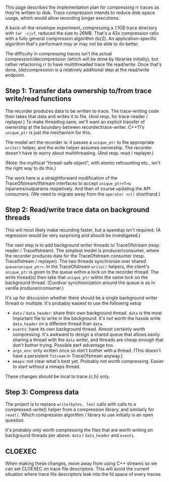 This page describes the implementation plan for compressing rr traces as they're written to disk.  Trace compression intends to reduce disk-space usage, which would allow recording longer executions.

A back-of-the-envelope experiment, compressing a 1.1GB trace directory with `tar -cjvf`, reduced the size to 26MB.  That's a 42x compression ratio with a fully general compression algorithm (bz2).  An application-specific algorithm that's performant may or may not be able to do better.

The difficulty in compressing traces isn't the actual compression/decompression (which will be done by libraries initially), but rather refactoring rr to have multithreaded trace file read/write.  Once that's done, (de)compression is a relatively additional step at the read/write endpoint.

## Step 1: Transfer data ownership to/from trace write/read functions

The recorder produces data to be written to trace.  The trace-writing code then takes that data and writes it to file.  (And resp. for trace-reader / replayer.)  To make threading sane, we'll want an explicit transfer of ownership at the boundary between recorder/trace-writer.  C++11's `unique_ptr` is just the mechanism for this.

The model wrt the recorder is: it passes a `unique_ptr` to the appropriate `write()` helper, and the write helper assumes ownership.  The recorder doesn't have to worry about multithreading.  (And resp. read / replayer.)

(Note: the mythical "thread-safe object", with atomic refcounting etc., isn't the right way to do this.)

The work here is a straightforward modification of the TraceOfstream/Ifstream interfaces to accept `unique_ptr<T>&` inparams/outparams respetively.  And then of course updating the API consumers.  (We need to migrate away from the `operator <<()` shorthand.)

## Step 2: Read/write trace data on background threads

This will most likely make recording faster, but a speedup isn't required.  (A regression would be very surprising and should be investigated.) 

The next step is to add background writer threads to TraceOfstream (resp. reader / TraceIfstream).  The simplest model is producer/consumer, where the recorder produces data for the TraceOfstream consumer (resp. TraceIfstream / replayer).  The two threads synchronize over shared `queue<unique_ptr>`.  In the TraceOfstream `write()` helpers, the client's `unique_ptr` is given to the queue within a lock on the recorder thread.  The write thread(s) then take that `unique_ptr` within the same lock on the background thread.  (Condvar synchronization around the queue is as in vanilla producer/consumer.)

It's up for discussion whether there should be a single background writer thread or multiple.  It's probably easiest to use the following setup

* `data` / `data_header`: share their own background thread.  `data` is the most important file to write in the background.  It's not worth the hassle write `data_header` on a different thread than `data`.
* `events`: have its own background thread.  Almost certainly worth compressing.  It's awkward to design a shared queue that allows easily sharing a thread with the `data` writer, and threads are cheap enough that don't bother trying.  Possible perf advantage too.
* `args_env`: only written once so don't bother with a thread.  (This doesn't have a persistent `fstream` in TraceOfstream anyway.)
* `mmaps`: not clear what's best yet.  Probably not worth compressing.  Easier to start without a mmaps thread.

These changes should be local to trace.{c,h} only.

## Step 3: Compress data

The project is to replace `write(bytes, len)` calls with calls to a compressed-write() helper from a compression library, and similarly for `read()`.  Which compression algorithm / library to use initially is an open question.

It's probably only worth compressing the files that are worth writing on background threads per above: `data` / `data_header` and `events`.

## CLOEXEC

When making these changes, move away from using C++ streams so we can set CLOEXEC on trace file descriptors. This will avoid the current situation where trace file descriptors leak into the fd space of every tracee.